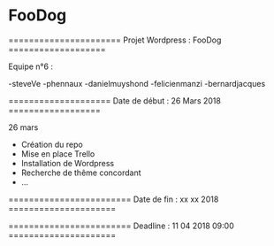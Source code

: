 # FooDog

======================  Projet Wordpress : FooDog ===================

Equipe n°6 :

-steveVe
-phennaux
-danielmuyshond
-felicienmanzi
-bernardjacques

====================  Date de début : 26 Mars 2018  ==================


26 mars 
  - Création du repo
  - Mise en place Trello
  - Installation de Wordpress
  - Recherche de thême concordant
  - ...
  
  
  
======================== Date de fin : xx xx 2018 =====================

======================== Deadline : 11 04 2018 09:00 =====================
